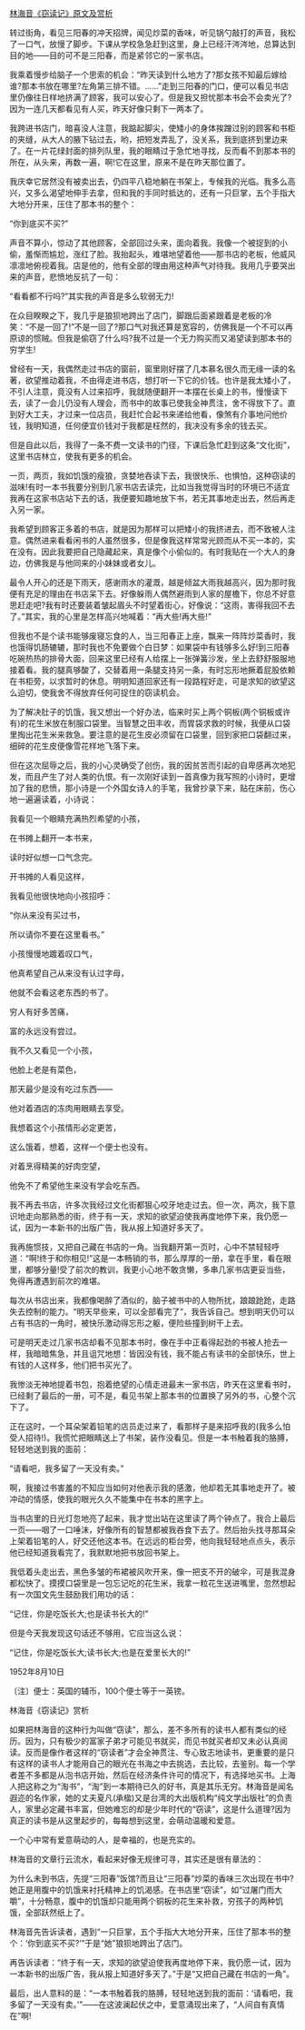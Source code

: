 [林海音《窃读记》原文及赏析](https://www.vrrw.net/wx/10839.html)

转过街角，看见三阳春的冲天招牌，闻见炒菜的香味，听见锅勺敲打的声音，我松了一口气，放慢了脚步。下课从学校急急赶到这里，身上已经汗涔涔地，总算达到目的地——目的可不是三阳春，而是紧邻它的一家书店。

我乘着慢步给脑子一个思索的机会：“昨天读到什么地方了?那女孩不知最后嫁给谁?那本书放在哪里?左角第三排不错。……”走到三阳春的门口，便可以看见书店里仍像往日样地挤满了顾客，我可以安心了。但是我又担忧那本书会不会卖光了?因为一连几天都看见有人买，昨天好像只剩下一两本了。

我跨进书店门，暗喜没人注意，我踮起脚尖，使矮小的身体挨蹭过别的顾客和书柜的夹缝，从大人的腋下钻过去，哟，把短发弄乱了，没关系，我到底挤到里边来了。在一片花绿封面的排列队里，我的眼睛过于急忙地寻找，反而看不到那本书的所在，从头来，再数一遍，啊!它在这里，原来不是在昨天那位置了。

我庆幸它居然没有被卖出去，仍四平八稳地躺在书架上，专候我的光临。我多么高兴，又多么渴望地伸手去拿，但和我的手同时抵达的，还有一只巨掌，五个手指大大地分开来，压住了那本书的整个：

“你到底买不买?”

声音不算小，惊动了其他顾客，全部回过头来，面向着我。我像一个被捉到的小偷，羞惭而尴尬，涨红了脸。我抬起头，难堪地望着他——那书店的老板，他威风凛凛地俯视着我。店是他的，他有全部的理由用这种声气对待我。我用几乎要哭出来的声音，悲愤地反抗了一句：

“看看都不行吗?”其实我的声音是多么软弱无力!

在众目睽睽之下，我几乎是狼狈地跨出了店门，脚跟后面紧跟着是老板的冷笑：“不是一回了!”不是一回了?那口气对我还算是宽容的，仿佛我是一个不可以再原谅的惯贼。但我是偷窃了什么吗?我不过是一个无力购买而又渴望读到那本书的穷学生!



曾经有一天，我偶然走过书店的窗前，窗里刚好摆了几本慕名很久而无缘一读的名著，欲望推动着我，不由得走进书店，想打听一下它的价钱。也许是我太矮小了，不引人注意，竟没有人过来招呼，我就随便翻开一本摆在长桌上的书，慢慢读下去，读了一会儿仍没有人理会，而书中的故事已使我全神贯注，舍不得放下了。直到好大工夫，才过来一位店员，我赶忙合起书来递给他看，像煞有介事地问他价钱，我明知道，任何便宜价钱对于我都是枉然的，我决没有多余的钱去买。

但是自此以后，我得了一条不费一文读书的门径，下课后急忙赶到这条“文化街”，这里书店林立，使我有更多的机会。

一页，两页，我如饥饿的瘦狼，贪婪地吞读下去，我很快乐、也惧怕，这种窃读的滋味!有时一本书我要分别到几家书店去读完，比如当我觉得当时的环境已不适宜我再在这家书店站下去的话，我便要知趣地放下书，若无其事地走出去，然后再走入另一家。

我希望到顾客正多着的书店，就是因为那样可以把矮小的我挤进去，而不致被人注意。偶然进来看看闲书的人虽然很多，但是像我这样常常光顾而从不买一本的，实在没有。因此我要把自己隐藏起来，真是像个小偷似的。有时我贴在一个大人的身边，仿佛我是与他同来的小妹妹或者女儿。

最令人开心的还是下雨天，感谢雨水的灌溉，越是倾盆大雨我越高兴，因为那时我便有充足的理由在书店呆下去。好像躲雨人偶然避雨到人家的屋檐下，你总不好意思赶走吧?我有时还要装着皱起眉头不时望着街心，好像说：“这雨，害得我回不去了。”其实，我的心里是怎样高兴地喊着：“再大些!再大些!”

但我也不是个读书能够废寝忘食的人，当三阳春正上座，飘来一阵阵炒菜香时，我也饿得饥肠辘辘，那时我也不免要做个白日梦：如果袋中有钱够多么好!到三阳春吃碗热热的排骨大面，回来这里已经有人给摆上一张弹簧沙发，坐上去舒舒服服地接着看。我的腿真够酸了，交替着用一条腿支持另一条，有时忘形地撅着屁股依赖在书柜旁，以求暂时的休息。明明知道回家还有一段路程好走，可是求知的欲望这么迫切，使我舍不得放弃任何可捉住的窃读机会。

为了解决肚子的饥饿，我又想出一个好办法，临来时买上两个铜板(两个铜板或许有)的花生米放在制服口袋里。当智慧之田丰收，而胃袋求救的时候，我便从口袋里掏出花生米来救急。要注意的是花生皮必须留在口袋里，回到家把口袋翻过来，细碎的花生皮便像雪花样地飞落下来。

但在这次屈辱之后，我的小心灵确受了创伤，我的因贫苦而引起的自卑感再次地犯发，而且产生了对人类的仇恨。有一次刚好读到一首真像为我写照的小诗时，更增加了我的悲愤，那小诗是一个外国女诗人的手笔，我曾抄录下来，贴在床前，伤心地一遍遍读着，小诗说：

我看见一个眼睛充满热烈希望的小孩，

在书摊上翻开一本书来，

读时好似想一口气念完。

开书摊的人看见这样，

我看见他很快地向小孩招呼：

“你从来没有买过书，

所以请你不要在这里看书。”

小孩慢慢地踱着叹口气，

他真希望自己从来没有认过字母，

他就不会看这老东西的书了。

穷人有好多苦痛，

富的永远没有尝过。

我不久又看见一个小孩，

他脸上老是有菜色，

那天最少是没有吃过东西——

他对着酒店的冻肉用眼睛去享受。

我想着这个小孩情形必定更苦，

这么饿着，想着，这样一个便士也没有。

对着烹得精美的好肉空望，

他免不了希望他生来没有学会吃东西。

我不再去书店，许多次我经过文化街都狠心咬牙地走过去。但一次，两次，我下意识地走向那熟悉的街，终于有一天，求知的欲望迫使我再度地停下来，我仍愿一试，因为一本新书的出版广告，我从报上知道好多天了。

我再施惯技，又把自己藏在书店的一角。当我翻开第一页时，心中不禁轻轻呼道：“啊!终于和你相见!”这是一本畅销的书，那么厚厚的一册，拿在手里，看在眼里，都够分量!受了前次的教训，我更小心地不敢贪懒，多串几家书店更妥当些，免得再遭遇到前次的难堪。

每次从书店出来，我都像喝醉了酒似的，脑子被书中的人物所扰，踉踉跄跄，走路失去控制的能力。“明天早些来，可以全部看完了”，我告诉自己。想到明天仍可以占有书店的一角时，被快乐激动得忘形之躯，便险些撞到树干上去。

可是明天走过几家书店却看不见那本书时，像在手中正看得起劲的书被人抢去一样，我暗暗焦急，并且诅咒地想：皆因没有钱，我不能占有读书的全部快乐，世上有钱的人这样多，他们把书买光了。

我惨淡无神地提着书包，抱着绝望的心情走进最末一家书店，昨天在这里看书时，已经剩了最后的一册，可不是，看见书架上那本书的位置换了另外的书，心整个沉下了。

正在这时，一个耳朵架着铅笔的店员走过来了，看那样子是来招呼我的(我多么怕受人招待!)。我慌忙把眼睛送上了书架，装作没看见。但是一本书触着我的胳膊，轻轻地送到我的面前：

“请看吧，我多留了一天没有卖。”

啊，我接过书害羞的不知应当如何对他表示我的感激，他却若无其事地走开了。被冲动的情感，使我的眼光久久不能集中在书本的黑字上。

当书店里的日光灯忽地亮了起来，我才觉出站在这里读了两个钟点了。我合上最后一页——咽了一口唾沫，好像所有的智慧都被我吞食下去了。然后抬头找寻那耳朵上架着铅笔的人，好交还他这本书。在远远的柜台旁，他向我轻轻地点点头，表示他已经知道我看完了，我默默地把书放回书架上。

我低着头走出去，黑色多皱的布裙被风吹开来，像一把支不开的破伞，可是我混身都松快了。摸摸口袋里是一包忘记吃的花生米，我拿一粒花生送进嘴里，忽然想起有一次国文先生鼓励我们用功的话：

“记住，你是吃饭长大;也是读书长大的!”

但是今天我发现这句话还不够用，它应当这么说：

“记住，你是吃饭长大;读书长大;也是在爱里长大的!”

1952年8月10日

〔注〕便士：英国的辅币，100个便士等于一英镑。

林海音《窃读记》赏析

如果把林海音的这种行为叫做“窃读”，那么，差不多所有的读书人都有类似的经历。因为，只有极少的富家子弟才可能见书就买，而见书就买者却又未必认真阅读。反而是像作者这样的“窃读者”才会全神贯注、专心致志地读书，更重要的是只有这样的读书人才能用自己的眼光在书海之中去挑选，去比较，去鉴别。每一个学者差不多都是从泡书店开始，然后在经济条件许可的情况下，有选择地买书。上海人把这称之为“淘书”，“淘”到一本期待已久的好书，真是其乐无穷。林海音是闻名遐迩的名作家，她的丈夫夏凡(承楹)又是台湾的大出版机构“纯文学出版社”的负责人，家里必定藏书丰富，但她难忘的却是少年时代的“窃读”，这是什么道理?因为真正的读书是从这里起步的，每每想到这里，会萌动温暖和爱意。

一个心中常有爱意萌动的人，是幸福的，也是充实的。

林海音的文章行云流水，看起来好像无规律可寻，其实还是很有章法的：

为什么未到书店，先提“三阳春”饭馆?而且让“三阳春”炒菜的香味三次出现在书中?她正是用腹中的饥饿来衬托精神上的饥渴感。在书店里“窃读”，如“过屠门而大嚼”，十分畅意，腹中的饥饿却只能用两个铜板的花生来补救，穷孩子的两种饥饿，全部跃然纸上了。

林海音先告诉读者，遇到“一只巨掌，五个手指大大地分开来，压住了那本书的整个：‘你到底买不买?’”于是“她”狼狈地跨出了店门。

再告诉读者：“终于有一天，求知的欲望迫使我再度地停下来，我仍愿一试，因为一本新书的出版广告，我从报上知道好多天了。”于是“又把自己藏在书店的一角”。

最后，出人意料的是：“一本书触着我的胳膊，轻轻地送到我的面前：‘请看吧，我多留了一天没有卖。’”——在这波澜起伏之中，爱意涌现出来了，“人间自有真情在”啊!

